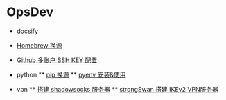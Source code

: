 <!-- _sidebar.md -->
# OpsDev <!-- {docsify-ignore} -->

* [docsify](/OpsDev/docsify.md)
* [Homebrew 换源](/OpsDev/Homebrew换源.md)
* [Github 多账户 SSH KEY 配置](/OpsDev/ssh_github.md)

* python
** [pip 换源](/OpsDev/pip换源.md)
** [pyenv 安装&使用](/OpsDev/pyenv.md)

* vpn
** [搭建 shadowsocks 服务器](/OpsDev/vpn/shadowsocks.md)
** [strongSwan 搭建 IKEv2 VPN服务器](/OpsDev/vpn/strongSwan.md)
